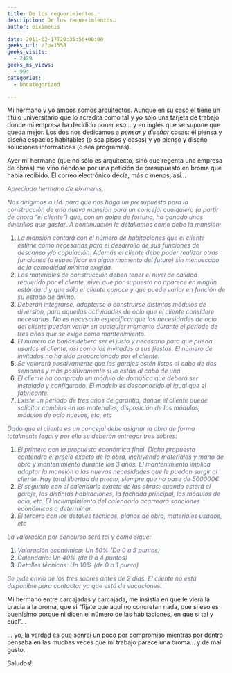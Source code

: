```yaml
---
title: De los requerimientos…
description: De los requerimientos…
author: eiximenis

date: 2011-02-17T20:35:56+00:00
geeks_url: /?p=1558
geeks_visits:
  - 2429
geeks_ms_views:
  - 994
categories:
  - Uncategorized

---
```

Mi hermano y yo ambos somos arquitectos. Aunque en su caso él tiene un título universitario que lo acredita como tal y yo sólo una tarjeta de trabajo donde mi empresa ha decidido poner eso… y en inglés que se supone que queda mejor. Los dos nos dedicamos a _pensar y diseñar_ cosas: él piensa y diseña espacios habitables (o sea pisos y casas) y yo pienso y diseño soluciones informáticas (o sea programas).

Ayer mi hermano (que no sólo es arquitecto, sinó que regenta una empresa de obras) me vino riéndose por una petición de presupuesto en broma que había recibido. El correo electrónico decía, más o menos, así…

_<font color="#646b86">Apreciado hermano de eiximenis,</font>_

<font color="#646b86"><em>Nos dirigimos a Ud. para que nos haga un presupuesto para la construcción de una nueva mansión para un concejal cualquiera (a partir de ahora “el cliente”) que, con un golpe de fortuna, ha ganado unos dinerillos que gastar</em>. <em>A continuación le detallamos como debe la mansión:</em></font>

  1. _<font color="#646b86">La mansión contará con el número de habitaciones que el cliente estime cómo necesarias para el desarrollo de sus funciones de descanso y/o copulación. Además el cliente debe poder realizar otras funciones (a especificar en algún momento del futuro) sin menoscabo de la comodidad mínima exigida.</font>_
  2. _<font color="#646b86">Los materiales de construcción deben tener el nivel de calidad requerido por el cliente, nivel que por supuesto no aparece en ningún estándard y que sólo el cliente conoce y que puede variar en función de su estado de ánimo.</font>_
  3. _<font color="#646b86">Deberán integrarse, adaptarse o construirse distintos módulos de diversión, para aquellas actividades de ocio que el cliente considere necesarias. No es necesario especificar que las necesidades de ocio del cliente pueden variar en cualquier momento durante el periodo de tres años que se exige como mantenimiento.</font>_
  4. _<font color="#646b86">El número de baños deberá ser el justo y necesario para que pueda usarlos el cliente, así como los invitados a sus fiestas. El número de invitados no ha sido proporcionado por el cliente.</font>_
  5. _<font color="#646b86">Se valorará positivamente que los garajes estén listos al cabo de dos semanas y más positivamente si lo están al cabo de una.</font>_
  6. _<font color="#646b86">El cliente ha comprado un módulo de domótica que deberá ser instalado y configurado. El modelo es desconocido al igual que el fabricante.</font>_
  7. _<font color="#646b86">Existe un periodo de tres años de garantía, donde el cliente puede solicitar cambios en los materiales, disposición de los módulos, módulos de ocio nuevos, etc, etc</font>_

_<font color="#646b86">Dado que el cliente es un concejal debe asignar la obra de forma totalmente legal y por ello se deberán entregar tres sobres:</font>_

  1. _<font color="#646b86">El primero con la propuesta económica final. Dicha propuesta contendrá el precio exacto de la obra, incluyendo materiales y mano de obra y mantenimiento durante los 3 años. El mantenimiento implica adaptar la mansión a las nuevas necesidades que le puedan surgir al cliente. Hay total libertad de precio, siempre que no pase de 500000€</font>_
  2. _<font color="#646b86">El segundo con el calendario exacto de las obras: cuando estará el garaje, las distintas habitaciones, la fachada principal, los módulos de ocio, etc. El inclumpimiento del calendario acarreará sanciones económicas a determinar.</font>_
  3. _<font color="#646b86">El tercero con los detalles técnicos, planos de obra, materiales usados, etc</font>_

_<font color="#646b86">La valoración por concurso será tal y como sigue:</font>_

  1. _<font color="#646b86">Valoración económica: Un 50% (De 0 a 5 puntos)</font>_
  2. _<font color="#646b86">Calendario: Un 40% (de 0 a 4 puntos)</font>_
  3. _<font color="#646b86">Detalles técnicos: Un 10% (de 0 a 1 punto)</font>_

_<font color="#646b86">Se pide envío de los tres sobres antes de 2 días. El cliente no está disponible para contactar ya que está de vacaciones.</font>_

Mi hermano entre carcajadas y carcajada, me insistía en que le viera la gracia a la broma, que si “fíjate que aquí no concretan nada, que si eso es buenísimo porque ni dicen el número de las habitaciones, en que si tal y cual”…

… yo, la verdad es que sonreí un poco por compromiso mientras por dentro pensaba en las muchas veces que mi trabajo parece una broma… y de mal gusto.

Saludos!
